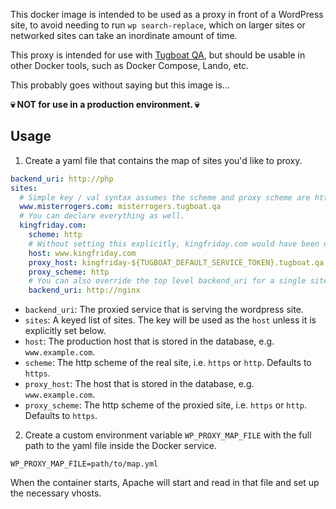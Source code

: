 This docker image is intended to be used as a proxy in front of a WordPress
site, to avoid needing to run `wp search-replace`, which on larger sites or
networked sites can take an inordinate amount of time.

This proxy is intended for use with [Tugboat QA](https://www.tugboat.qa), but
should be usable in other Docker tools, such as Docker Compose, Lando, etc.

This probably goes without saying but this image is…

**💀 NOT for use in a production environment. 💀**

## Usage

1. Create a yaml file that contains the map of sites you'd like to proxy.
```yaml
backend_uri: http://php
sites:
  # Simple key / val syntax assumes the scheme and proxy scheme are https.
  www.misterrogers.com: misterrogers.tugboat.qa
  # You can declare everything as well.
  kingfriday.com:
    scheme: http
    # Without setting this explicitly, kingfriday.com would have been used.
    host: www.kingfriday.com
    proxy_host: kingfriday-${TUGBOAT_DEFAULT_SERVICE_TOKEN}.tugboat.qa
    proxy_scheme: http
    # You can also override the top level backend_uri for a single site.
    backend_uri: http://nginx
```

- `backend_uri`: The proxied service that is serving the wordpress site.
- `sites`: A keyed list of sites. The key will be used as the `host` unless it is explicitly set below.
- `host`: The production host that is stored in the database, e.g. `www.example.com`.
- `scheme`: The http scheme of the real site, i.e. `https` or `http`. Defaults to `https`.
- `proxy_host`: The host that is stored in the database, e.g. `www.example.com`.
- `proxy_scheme`: The http scheme of the proxied site, i.e. `https` or `http`. Defaults to `https`.

2. Create a custom environment variable `WP_PROXY_MAP_FILE` with the full path to the yaml file inside the Docker service.

`WP_PROXY_MAP_FILE=path/to/map.yml`

When the container starts, Apache will start and read in that file and set up the necessary vhosts.
